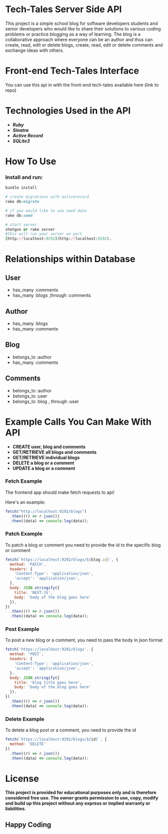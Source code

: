 # **Tech-Tales Server Side API**

This project is a simple school blog for software developers students and senior developers who would like to share their solutions to various coding problems or practice blogging as a way of learning. The blog is a collaborative approach where everyone can be an author and thus can create, read, edit or delete blogs, create, read, edit or delete comments and exchange ideas with others.

# **Front-end Tech-Tales Interface**

You can use this api in with the front-end tech-tales available here (link to repo)

# **Technologies Used in the API**

* ***Ruby***
* ***Sinatra***
* ***Active Record***
* ***SQLite3***

# **How To Use**

### Install and run:
```ruby
bundle install

# create migrations with activerecord
rake db:migrate

# if you would like to use seed data
rake db:seed

# start server
shotgun or rake server
#This will run your server on port
[http://localhost:9292](http://localhost:9292).
```
# Relationships within Database
## User
* has_many :comments
* has_many :blogs ,through :comments
## Author
* has_many :blogs
* has_many :comments
## Blog
* belongs_to :author
* has_many :comments
## Comments
* belongs_to :author
* belongs_to :user
* belongs_to :blog , through :user
# Example Calls You Can Make With API
* **CREATE user, blog and comments**
* **GET/RETRIEVE all blogs and comments**
* **GET/RETRIEVE individual blogs**
* **DELETE a blog or a comment**
* **UPDATE a blog or a comment**
### Fetch Example

The frontend app should make fetch requests to api!

 Here's an example:

```js
fetch("http://localhost:9292/blogs")
  .then((r) => r.json())
  .then((data) => console.log(data));
```
### Patch Example
To patch a blog or comment you need to provide the id to the specific blog or comment
```javascript
fetch(`https://localhost:9292/blogs/${blog.id}`, {
  method: 'PATCH',
  headers: {
    'Content-Type': 'application/json',
    'accept': 'application/json', 
  },
  body: JSON.stringify({
    title: 'NEXT-JS',
    body: 'body of the blog goes here'
  }),
})
  .then((r) => r.json()) 
  .then((data) => console.log(data));
```
### Post Example
To post a new blog or a comment, you need to pass the body in json format
```js
fetch('https://localhost:9292/blogs', {
  method: 'POST',
  headers: {
    'Content-Type': 'application/json',
    'accept': 'application/json',
  },
  body: JSON.stringify({
    title: 'blog title goes here',
    body: 'body of the blog goes here'
  }),
})
  .then((r) => r.json())
  .then((data) => console.log(data));

```
### Delete Example
To delete a blog post or a comment, you need to provide the id
```js
fetch(`https://localhost:9292/blogs/${id}`, {
  method: 'DELETE'
})
  .then((r) => r.json())
  .then((data) => console.log(data));
```
# License
**This project is provided for educational purposes only and is therefore considered free use. The owner grants permission to use, copy, modify and build up this project without any express or implied warranty or liabilities.**
## Happy Coding